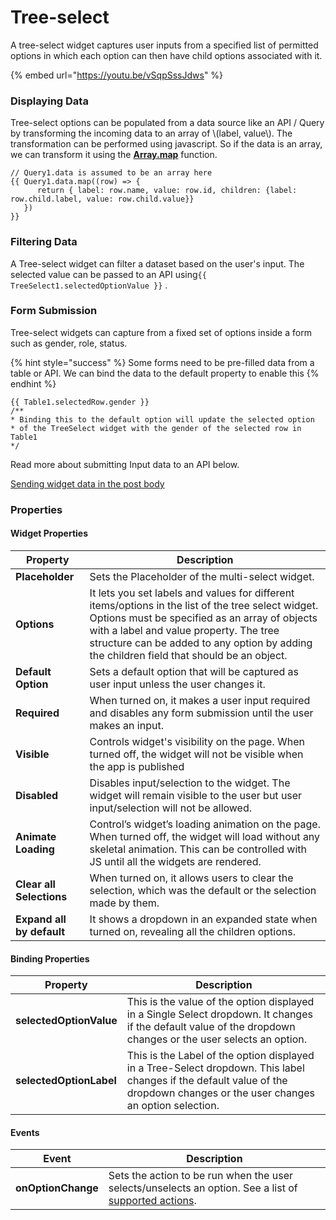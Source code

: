 # Tree-select

A tree-select widget captures user inputs from a specified list of permitted options in which each option can then have child options associated with it.

{% embed url="https://youtu.be/vSqpSssJdws" %}

### Displaying Data

Tree-select options can be populated from a data source like an API / Query by transforming the incoming data to an array of \\(label, value\\). The transformation can be performed using javascript. So if the data is an array, we can transform it using the [**Array.map**](https://developer.mozilla.org/en-US/docs/Web/JavaScript/Reference/Global\_Objects/TypedArray/map) function.

```
// Query1.data is assumed to be an array here
{{ Query1.data.map((row) => {
      return { label: row.name, value: row.id, children: {label: row.child.label, value: row.child.value}}
   })
}}
```

### Filtering Data

A Tree-select widget can filter a dataset based on the user's input. The selected value can be passed to an API using`{{ TreeSelect1.selectedOptionValue }}` .

### **Form Submission**

Tree-select widgets can capture from a fixed set of options inside a form such as gender, role, status.

{% hint style="success" %}
Some forms need to be pre-filled data from a table or API. We can bind the data to the default property to enable this&#x20;
{% endhint %}

```
{{ Table1.selectedRow.gender }}
/**
* Binding this to the default option will update the selected option
* of the TreeSelect widget with the gender of the selected row in Table1
*/
```

Read more about submitting Input data to an API below.

[Sending widget data in the post body](../core-concepts/capturing-data-write/capture-form-data.md)

### Properties

#### Widget Properties

| Property                  | Description                                                                                                                                                                                                                                                                                 |
| ------------------------- | ------------------------------------------------------------------------------------------------------------------------------------------------------------------------------------------------------------------------------------------------------------------------------------------- |
| **Placeholder**           | Sets the Placeholder of the multi-select widget.                                                                                                                                                                                                                                            |
| **Options**               | It lets you set labels and values for different items/options in the list of the tree select widget. Options must be specified as an array of objects with a label and value property. The tree structure can be added to any option by adding the children field that should be an object. |
| **Default Option**        | Sets a default option that will be captured as user input unless the user changes it.                                                                                                                                                                                                       |
| **Required**              | When turned on, it makes a user input required and disables any form submission until the user makes an input.                                                                                                                                                                              |
| **Visible**               | Controls widget's visibility on the page. When turned off, the widget will not be visible when the app is published                                                                                                                                                                         |
| **Disabled**              | Disables input/selection to the widget. The widget will remain visible to the user but user input/selection will not be allowed.                                                                                                                                                            |
| **Animate Loading**       | Control’s widget’s loading animation on the page. When turned off, the widget will load without any skeletal animation. This can be controlled with JS until all the widgets are rendered.                                                                                                  |
| **Clear all Selections**  | When turned on, it allows users to clear the selection, which was the default or the selection made by them.                                                                                                                                                                                |
| **Expand all by default** | It shows a dropdown in an expanded state when turned on, revealing all the children options.                                                                                                                                                                                                |

#### Binding Properties

| Property                | Description                                                                                                                                                                   |
| ----------------------- | ----------------------------------------------------------------------------------------------------------------------------------------------------------------------------- |
| **selectedOptionValue** | This is the value of the option displayed in a Single Select dropdown. It changes if the default value of the dropdown changes or the user selects an option.                 |
| **selectedOptionLabel** | This is the Label of the option displayed in a Tree-Select dropdown. This label changes if the default value of the dropdown changes or the user changes an option selection. |

#### Events

| Event              | Description                                                                                                                                                  |
| ------------------ | ------------------------------------------------------------------------------------------------------------------------------------------------------------ |
| **onOptionChange** | Sets the action to be run when the user selects/unselects an option. See a list of [supported actions](../core-concepts/writing-code/appsmith-framework.md). |
